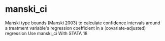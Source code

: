 # manski_ci
Manski type bounds (Manski 2003) to calculate confidence intervals around a treatment variable's regression coefficient in a (covariate-adjusted) regression Use manski_ci With STATA 18
